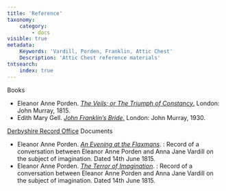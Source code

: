 ```yaml
---
title: 'Reference'
taxonomy:
    category:
        - docs
visible: true
metadata:
    Keywords: 'Vardill, Porden, Franklin, Attic Chest'
    Description: 'Attic Chest reference materials'
tntsearch:
    index: true
---
```


<span class="maroon">Books</span>

* Eleanor Anne Porden. [*The Veils; or The Triumph of Constancy*.](porden) London: John Murray, 1815.
* Edith Mary Gell. [*John Franklin’s Bride*.](gell) London: John Murray, 1930.

[Derbyshire Record Office](https://www.derbyshire.gov.uk/leisure/record-office/derbyshire-record-office.aspx) <span class="maroon">Documents</span> 

* Eleanor Anne Porden. [*An Evening at the Flaxmans*](flaxmans).
: Record of a conversation between Eleanor Anne Porden and Anna Jane Vardill on the subject of imagination. Dated 14th June 1815.
* Eleanor Anne Porden. [*The Terror of Imagination*](imagination).
: Record of a conversation between Eleanor Anne Porden and Anna Jane Vardill on the subject of imagination. Dated 14th June 1815.